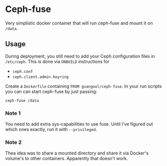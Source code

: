 Ceph-fuse
=========
Very simplistic docker container that will run ceph-fuse and mount it on
`/data`.

Usage
-----
During deployment, you still need to add your Ceph configuration files in
`/etc/ceph`. This is done via `ONBUILD` instructions for

- `ceph.conf`
- `ceph.client.admin.keyring`

Create a `Dockerfile` containing `FROM gvangool/ceph-fuse`. In your run
scripts you can can start ceph-fuse by just passing:

    ceph-fuse /data

### Note 1
You need to add extra sys-capabilities to use fuse. Until I've figured out
which ones exactly, run it with `--privileged`.

### Note 2
Thea idea was to share a mounted directory and share it via Docker's volume's
to other containers. Apparently that doesn't work.
